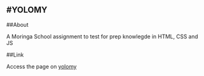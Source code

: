 #YOLOMY
----------

##About

A Moringa School assignment to test for prep knowlegde in HTML, CSS and JS

##Link

Access the page on [yolomy]()
